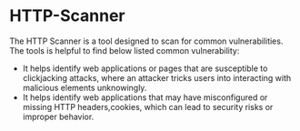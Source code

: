 # HTTP-Scanner
The HTTP Scanner is a tool designed to scan for common vulnerabilities.  The tools is helpful to find below listed common vulnerability:
* It helps identify web applications or pages that are susceptible to clickjacking attacks, where an attacker tricks users into interacting with malicious elements unknowingly.
* It helps identify web applications that may have misconfigured or missing HTTP headers,cookies, which can lead to security risks or improper behavior.
